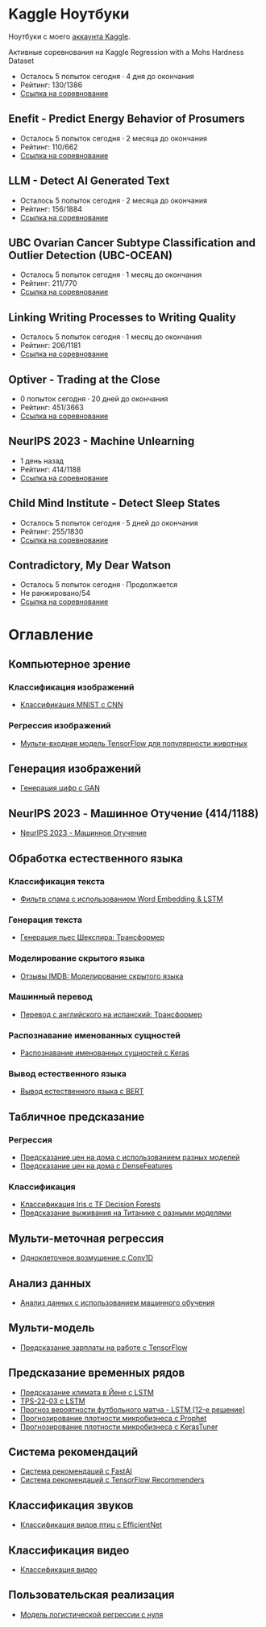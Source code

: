
# Kaggle Ноутбуки
Ноутбуки с моего [аккаунта Kaggle](https://www.kaggle.com/wasjaip).

Активные соревнования на Kaggle
Regression with a Mohs Hardness Dataset
- Осталось 5 попыток сегодня · 4 дня до окончания
- Рейтинг: 130/1386
- [Ссылка на соревнование](https://www.kaggle.com/c/mohs-hardness-dataset)

## Enefit - Predict Energy Behavior of Prosumers
- Осталось 5 попыток сегодня · 2 месяца до окончания
- Рейтинг: 110/662
- [Ссылка на соревнование](https://www.kaggle.com/c/eneft-energy-behavior)

## LLM - Detect AI Generated Text
- Осталось 5 попыток сегодня · 2 месяца до окончания
- Рейтинг: 156/1884
- [Ссылка на соревнование](https://www.kaggle.com/c/llm-detect-ai-text)

## UBC Ovarian Cancer Subtype Classification and Outlier Detection (UBC-OCEAN)
- Осталось 5 попыток сегодня · 1 месяц до окончания
- Рейтинг: 211/770
- [Ссылка на соревнование](https://www.kaggle.com/c/ubc-ocean)

## Linking Writing Processes to Writing Quality
- Осталось 5 попыток сегодня · 1 месяц до окончания
- Рейтинг: 206/1181
- [Ссылка на соревнование](https://www.kaggle.com/c/linking-writing-quality)

## Optiver - Trading at the Close
- 0 попыток сегодня · 20 дней до окончания
- Рейтинг: 451/3663
- [Ссылка на соревнование](https://www.kaggle.com/c/optiver-trading)

## NeurIPS 2023 - Machine Unlearning
- 1 день назад
- Рейтинг: 414/1188
- [Ссылка на соревнование](https://www.kaggle.com/c/neurips-2023-unlearning)

## Child Mind Institute - Detect Sleep States
- Осталось 5 попыток сегодня · 5 дней до окончания
- Рейтинг: 255/1830
- [Ссылка на соревнование](https://www.kaggle.com/c/child-mind-institute-sleep-states)

## Contradictory, My Dear Watson
- Осталось 5 попыток сегодня · Продолжается
- Не ранжировано/54
- [Ссылка на соревнование](https://www.kaggle.com/c/contradictory-my-dear-watson)
</small>


# Оглавление 
## Компьютерное зрение
### Классификация изображений
- [Классификация MNIST с CNN](https://www.kaggle.com/lonnieqin/mnist-classification-with-cnn)

### Регрессия изображений
- [Мульти-входная модель TensorFlow для популярности животных](https://www.kaggle.com/lonnieqin/tensorflow-multi-input-pet-pawpularity-model)

## Генерация изображений
- [Генерация цифр с GAN](https://www.kaggle.com/lonnieqin/digits-generation-with-gan)

## NeurIPS 2023 - Машинное Отучение (414/1188)
- [NeurIPS 2023 - Машинное Отучение](https://github.com/wasjaip/kaggle_notebooks-Public/blob/main/test-finetune-v1-005.ipynb)

## Обработка естественного языка
### Классификация текста
- [Фильтр спама с использованием Word Embedding & LSTM](https://www.kaggle.com/lonnieqin/spam-filter-using-word-embedding-lstm)

### Генерация текста
- [Генерация пьес Шекспира: Трансформер](https://www.kaggle.com/lonnieqin/shakespeare-play-generation-transformer)
### Моделирование скрытого языка
- [Отзывы IMDB: Моделирование скрытого языка](https://www.kaggle.com/lonnieqin/imdb-reviews-masked-language-modeling)
### Машинный перевод
- [Перевод с английского на испанский: Трансформер](https://www.kaggle.com/lonnieqin/english-spanish-translation-transformer)

### Распознавание именованных сущностей
- [Распознавание именованных сущностей с Keras](https://www.kaggle.com/lonnieqin/name-entity-recognition-with-keras)
### Вывод естественного языка
- [Вывод естественного языка с BERT](https://www.kaggle.com/code/lonnieqin/natural-language-inference-with-bert)


## Табличное предсказание
### Регрессия
- [Предсказание цен на дома с использованием разных моделей](https://www.kaggle.com/lonnieqin/house-price-predictor-using-different-models)
- [Предсказание цен на дома с DenseFeatures](https://www.kaggle.com/lonnieqin/house-price-predictor-with-densefeatures)

### Классификация
- [Классификация Iris с TF Decision Forests](https://www.kaggle.com/lonnieqin/iris-classification-with-tf-decision-forests)
- [Предсказание выживания на Титанике с разными моделями](https://www.kaggle.com/lonnieqin/titanic-prediction-with-different-models)


## Мульти-меточная регрессия
* [Одноклеточное возмущение с Conv1D](https://www.kaggle.com/code/lonnieqin/single-cell-perturbation-with-conv1d)


## Анализ данных
* [Анализ данных с использованием машинного обучения](https://www.kaggle.com/lonnieqin/data-analysis-with-machine-learners?scriptVersionId=77337248)
## Мульти-модель
- [Предсказание зарплаты на работе с TensorFlow](https://www.kaggle.com/lonnieqin/job-salary-prediction-with-tensorflow)

## Предсказание временных рядов
- [Предсказание климата в Йене с LSTM](https://www.kaggle.com/lonnieqin/jena-climate-prediction-with-lstm)
- [TPS-22-03 с LSTM](https://www.kaggle.com/lonnieqin/tps-22-03-with-lstm)
- [Прогноз вероятности футбольного матча - LSTM [12-е решение]](https://www.kaggle.com/code/lonnieqin/football-prob-prediction-lstm-12th-solution)
- [Прогнозирование плотности микробизнеса с Prophet](https://www.kaggle.com/code/lonnieqin/microbusiness-density-forecasting-with-prophet)
- [Прогнозирование плотности микробизнеса с KerasTuner](https://www.kaggle.com/code/lonnieqin/kerastuner-baseline)

## Система рекомендаций
- [Система рекомендаций с FastAI](https://www.kaggle.com/lonnieqin/recommendation-system-with-fastai)
- [Система рекомендаций с TensorFlow Recommenders](https://www.kaggle.com/code/lonnieqin/recommendation-system-with-tensorflow-recommenders)

## Классификация звуков
- [Классификация видов птиц с EfficientNet](https://www.kaggle.com/code/lonnieqin/bird-species-classification-with-efficientnet)

## Классификация видео
- [Классификация видео](https://www.kaggle.com/code/lonnieqin/video-classification)


## Пользовательская реализация
- [Модель логистической регрессии с нуля](https://www.kaggle.com/code/lonnieqin/logistic-regression-model-from-scratch)
